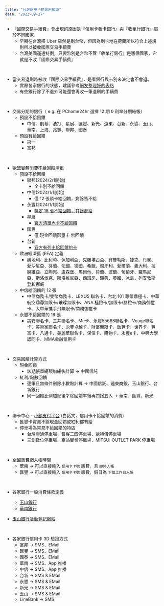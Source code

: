 ```yaml
---
title: "台灣信用卡的實用知識"
date: "2022-09-27"
---
```


* 『國際交易手續費』會出現的原因是『信用卡發卡銀行』與『收單行銀行』屬於不同國家
    * 早期在台灣搭 Uber 雖然是刷台幣，但因為刷卡地在荷蘭所以符合上述規則所以被收國際交易手續費
    * 台灣美國運通特例，只要幣別是台幣不管『收單行銀行』是哪個國家，它就是不收『國際交易手續費』

</br>

* 當交易退刷時被收『國際交易手續費』，是看銀行與卡別來決定會不會退。
    * 實際各家銀行的狀態，建議參考[網友整理好的表格](https://www.beurlife.com/2017/08/visa-jcb-master-refund-fee.html)
    * 有些銀行除了不退外可能還會再收一筆退刷的手續費

</br>

* 交易分期的銀行（ e.g. 在 PChome24hr 選擇 12 期 0 利率分期結帳）
    * 預設不給回饋
        * 中信、凱基、渣打、星展、匯豐、新光、遠東、台新、永豐、玉山、華南、上海、兆豐、聯邦、國泰
    * 預設有給回饋
        * 第一
        * 富邦

</br>


* 歐盟實體消費不給回饋清單
    * 預設不給回饋
        * 聯邦(2024/2/1開始)
            * 全卡別不給回饋
        * 中信(2024/1/1開始)
            * 僅 12 張頂卡給回饋，剩餘皆不給
        * 永豐(2024/1/1開始)
            * [特定 18 張不給回饋，其餘都給](https://bank.sinopac.com/sinopacBT/webevents/creditpdf/2024%E5%B9%B4H1%E6%AC%8A%E7%9B%8A%E6%88%96%E6%9C%8D%E5%8B%99%E8%AA%BF%E6%95%B4.pdf)
        * 星展
            * [官方清單內卡不給回饋](https://www.dbs.com.tw/iwov-resources/pdf/Latest%20News/other-cards-version.pdf)
        * 匯豐
            * 僅 現金回饋御璽卡 無回饋
        * 台新
            * [官方有列出給回饋的卡](https://www.taishinbank.com.tw/TSB/personal/common/important-notice/TSBankImportantNotice-000616/)
    * 歐洲經濟區 (EEA) 定義 
        * 奧地利、比利時、保加利亞、克羅埃西亞、賽普勒斯、捷克、丹麥、愛沙尼亞、芬蘭、法國、德國、希臘、匈牙利、愛爾蘭、義大利、拉脫維亞、立陶宛、盧森堡、馬爾他、荷蘭、波蘭、葡萄牙、羅馬尼亞、斯洛伐克、斯洛維尼亞、西班牙、瑞典、英國、冰島、列支敦斯登和挪威
    * 中信給回饋的 12 張
        * 中信商務卡/雙幣商務卡、LEXUS 聯名卡、台北 101 尊榮鼎極卡、中華航空鼎尊無限卡/璀璨無限卡、ANA 極緻卡/無限卡/晶緻卡/商務御璽卡、大中華攜手飛無限卡/商務御璽卡
    * 永豐不給回饋的 18 張
        * 美安聯名卡、三井聯名卡、Me卡、永豐55688聯名卡、Vouge聯名卡、美樂家聯名卡、永豐卓越卡、財富無限卡、鈦豐卡、世界卡、豐富卡、八通卡、美麗華聯名卡、保倍卡、購物卡、永豐e卡、中興大學認同卡、MMA金融信用卡

</br>

* 交易回饋計算方式
    * 現金回饋
        * 該期帳單總額加總後計算 -> 中國信託
    * 紅利/點數回饋
        * 逐筆且無條件刪除小數點計算 -> 中國信託、遠東商銀、玉山銀行、台新銀行
        * 同一回饋比例加總後才除回饋率後再四捨五入 -> 華南、匯豐、新光


</br>

* 聯卡中心 - [小額支付平台](https://www.nccc.com.tw/wps/wcm/connect/zh/home/BusinessOperations/CardBusiness/MicroPayment) (白話文，信用卡不給回饋的消費)
    * 匯豐卡實測不論現金回饋或紅利都有給
    * 停車場為常見不給回饋的特店
        * 台灣聯通停車場、普客二四停車場、歐特儀停車場
        * 三創數位停車場、京站實業停車場、MITSUI OUTLET PARK 停車場

</br>

* 全國繳費網入帳時間
    * 華南 -> 可以直接輸入 `信用卡卡號` 繳費，且 `即時入帳`
    * 匯豐 -> 可以直接輸入 `信用卡卡號` 繳費，假日為 `下個工作日入帳`


</br>

* 各家銀行一般消費條款定義
    * [玉山銀行](https://www.esunbank.com.tw/event/credit/notice/index.html)
    * [華南銀行](https://www.hncb.com.tw/wps/wcm/connect/6b9295c5-ea19-4ab8-9366-402084a12f8c/%E8%8F%AF%E5%8D%97%E9%8A%80%E8%A1%8C%E4%BF%A1%E7%94%A8%E5%8D%A1%E7%B0%BD%E5%B8%B3%E5%8D%A1%E4%B8%80%E8%88%AC%E6%B6%88%E8%B2%BB%E5%AE%9A%E7%BE%A9.pdf?MOD=AJPERES&CONVERT_TO=url&CACHEID=ROOTWORKSPACE-6b9295c5-ea19-4ab8-9366-402084a12f8c-nYw1bv5)

* [玉山銀行活動登記網站](https://card.esunbank.com.tw/EsunCreditweb/txnservice/identify?PRJCD=ALLACTIV) 


</br>


* 各家銀行信用卡 3D 驗證方式
    * 富邦 -> SMS、EMail
    * 匯豐 -> SMS、EMail
    * 國泰 -> SMS、EMail
    * 華南 -> SMS、App 推播
    * 中信 -> SMS、App 推播
    * 台新 -> SMS & EMail
    * 永豐 -> SMS & EMail
    * 新光 -> SMS & EMail
    * 玉山 -> SMS & EMail
    * LineBank -> SMS 

</br>

</br>
